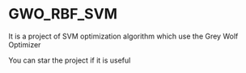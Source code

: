 # GWO_RBF_SVM
It is a project of SVM optimization algorithm which use the Grey Wolf Optimizer

You can star the project if it is useful
